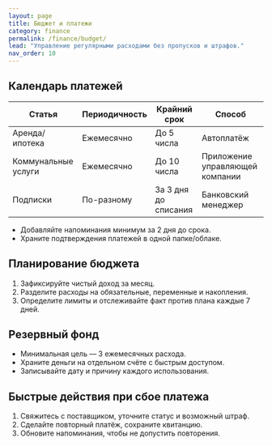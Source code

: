 ```yaml
---
layout: page
title: Бюджет и платежи
category: finance
permalink: /finance/budget/
lead: "Управление регулярными расходами без пропусков и штрафов."
nav_order: 10
---
```


## Календарь платежей

| Статья | Периодичность | Крайний срок | Способ |
| --- | --- | --- | --- |
| Аренда/ипотека | Ежемесячно | До 5 числа | Автоплатёж |
| Коммунальные услуги | Ежемесячно | До 10 числа | Приложение управляющей компании |
| Подписки | По-разному | За 3 дня до списания | Банковский менеджер |

- Добавляйте напоминания минимум за 2 дня до срока.
- Храните подтверждения платежей в одной папке/облаке.

## Планирование бюджета

1. Зафиксируйте чистый доход за месяц.
2. Разделите расходы на обязательные, переменные и накопления.
3. Определите лимиты и отслеживайте факт против плана каждые 7 дней.

## Резервный фонд

- Минимальная цель — 3 ежемесячных расхода.
- Храните деньги на отдельном счёте с быстрым доступом.
- Записывайте дату и причину каждого использования.

## Быстрые действия при сбое платежа

1. Свяжитесь с поставщиком, уточните статус и возможный штраф.
2. Сделайте повторный платёж, сохраните квитанцию.
3. Обновите напоминания, чтобы не допустить повторения.

